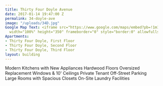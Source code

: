 ```yaml
---
title: Thirty Four Doyle Avenue
date: 2017-01-14 19:47:00 Z
permalink: 34-doyle-ave
image: "/uploads/34D.jpg"
Google Map Text: <iframe src="https://www.google.com/maps/embed?pb=!1m18!1m12!1m3!1d2972.5203275594963!2d-71.40996068505736!3d41.83862597586335!2m3!1f0!2f0!3f0!3m2!1i1024!2i768!4f13.1!3m3!1m2!1s0x89e444e022ece683%3A0xff78f6da831a0a44!2s34+Doyle+Ave%2C+Providence%2C+RI+02906!5e0!3m2!1sen!2sus!4v1484423628780"
  width="100%" height="350" frameborder="0" style="border:0" allowfullscreen></iframe>
Apartments:
- Thirty Four Doyle, First Floor
- Thirty Four Doyle, Second Floor
- Thirty Four Doyle, Third Floor
layout: building
---
```


Modern Kitchens with New Appliances
Hardwood Floors
Oversized Replacement Windows & 10' Ceilings
Private Tenant Off-Street Parking
Large Rooms with Spacious Closets
On-Site Laundry Facilities
